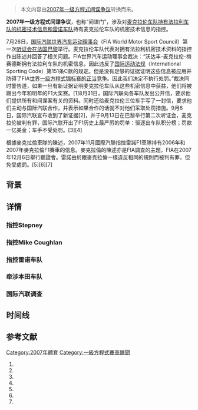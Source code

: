 > 本文内容由[2007年一级方程式间谍争议](https://zh.wikipedia.org/wiki/2007年一级方程式间谍争议)转换而来。


**2007年一级方程式间谍争议**，也称“间谍门”，涉及对[麦克拉伦车队持有](https://zh.wikipedia.org/wiki/麦克拉伦 "wikilink")[法拉利车队的机密技术信息和](https://zh.wikipedia.org/wiki/法拉利车队 "wikilink")[雷诺车队](../Page/雷诺车队.md "wikilink")持有麦克拉伦车队的机密技术信息的指控。

7月26日，[国际汽联世界汽车运动理事会](https://zh.wikipedia.org/wiki/国际汽联 "wikilink")（FIA World Motor Sport Council）第一次[听证会在](https://zh.wikipedia.org/wiki/听证会 "wikilink")[法国](https://zh.wikipedia.org/wiki/法国 "wikilink")[巴黎](../Page/巴黎.md "wikilink")举行。麦克拉伦车队代表对拥有法拉利机密技术资料的指控作出陈述并回答了相关问题。FIA世界汽车运动理事会裁决：“沃达丰-麦克拉伦-梅赛德斯拥有法拉利车队的机密信息，因此违反了[国际运动法规](https://zh.wikipedia.org/wiki/国际运动法规 "wikilink")（International Sporting Code）第151条C款的规定。但是没有足够的证据证明这些信息被应用并防碍了FIA[世界一级方程式锦标赛的正当竞争](https://zh.wikipedia.org/wiki/世界一级方程式锦标赛 "wikilink")。因此我们决定不执行处罚。”裁决同时警告道，如果一旦有新证据证明麦克拉伦车队从这些机密信息中获益，他们将被踢出今年和明年的F1大奖赛。\[1\]8月31日，国际汽联向各车队发出公开信，要求他们提供所有和间谍案有关的资料。同时还给麦克拉伦三位车手写了一封信，要求他们主动与国际汽联合作，并表示如果合作的话就不对他们采取处罚措施。9月6日，国际汽联宣布收到了新证据\[2\]，并于9月13日在巴黎举行第二次听证会，麦克拉伦被判有罪，国际汽联开出了F1历史上最严厉的罚单：驱逐出车队积分榜；罚款一亿美金；车手不受处罚。\[3\]\[4\]

根據麥克拉倫車隊的陳述，2007年11月國際汽聯指控雷諾F1車隊持有2006年和2007年麥克拉倫F1賽車的信息。麥克拉倫的陳述亦是FIA調查的主題，FIA在2007年12月6日舉行聽證會。雷諾由於跟麥克拉倫一樣違反相同的規則而被判有罪，但免受處罰。\[5\]\[6\]\[7\]

## 背景

## 详情

### 指控Stepney

### 指控Mike Coughlan

### 指控雷诺车队

### 牵涉本田车队

### 国际汽联调查

## 时间线

## 参考文献

[Category:2007年體育](https://zh.wikipedia.org/wiki/Category:2007年體育 "wikilink") [Category:一級方程式賽車醜聞](https://zh.wikipedia.org/wiki/Category:一級方程式賽車醜聞 "wikilink")

1.
2.
3.
4.
5.
6.
7.